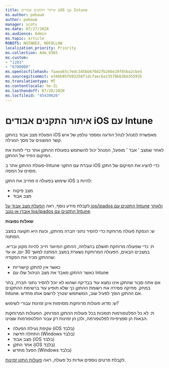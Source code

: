 ```yaml
---
title: איתור התקנים אבודים iOS עם Intune
ms.author: pebaum
author: pebaum
manager: scotv
ms.date: 07/27/2020
ms.audience: Admin
ms.topic: article
ROBOTS: NOINDEX, NOFOLLOW
localization_priority: Priority
ms.collection: Adm_O365
ms.custom:
- "1283"
- "6700008"
ms.openlocfilehash: faaea65c7edc345bb676d2fb266e20f85ba2cbe5
ms.sourcegitcommit: e34bb95fb93250f1dc7aec6a13578bb3bb355935
ms.translationtype: MT
ms.contentlocale: he-IL
ms.lasthandoff: 07/28/2020
ms.locfileid: "45439626"
---
```

# <a name="locating-lost-ios-devices-with-intune"></a>איתור התקנים אבודים iOS עם Intune

הפעלת מצב אבוד בהתקן iOS מאפשרת למנהל לנהל הודעה ומספר טלפון של איש קשר המוצגים על מסך הנעילה.

לאחר שמצב ' אבד ' מופעל, המנהל יכול להשתמש בפעולת ההתקן אתר כדי לזהות את המיקום הפיזי של ההתקן.

פעולת ההתקן אתר ב-Intune עובדת עם התקני iOS כדי להציג את המיקום של התקן מסוים על המפה.

שימוש בפעולה זו מחייב את התקן iOS להיות ב:

- מצב פיקוח
- מצב אבוד

לקבלת מידע נוסף, ראה [הפעלת מצב אבוד על ios/ipados התקנים עם Intune](https://docs.microsoft.com/intune/device-lost-mode) [ולאתר אובדן או נגנב Ios/ipados התקנים עם Intune](https://docs.microsoft.com/intune/device-locate).

**שאלות נפוצות**

ש: הנפקת פעולה מרוחקת כדי להסיר נתוני חברה מהתקן, וכעת היא תקועה במצב המתנה.

ת: כדי שפעולה מרוחקת תושלם בהצלחה, ההתקן המיועד חייב להיות מקוון ובריא. במצבים הבאים, הפעולה המרוחקת נשארת במצב המתנה למשך 30 יום, או עד שההתקן מכיר את הפקודה:

- כאשר אין להתקן קישוריות
- כאשר ההתקן מאבד את מצב הניהול שלו עם Intune

אם אתה סבור שהתקן אינו נמצא עוד בבדיקה ושהוא לא יוכל להסיר נתוני חברה, בחר במחק. מחיקה מסירה את רשומת ההתקן כך שלא תופיע עוד ברשימת ההתקנים Intune. אם ההתקן הופך לפעיל שוב, המשתמש יצטרך לרשום אותו מחדש.

ש: מדוע פעולות מרוחקות מסוימות אינן זמינות עבורי לשימוש?

ת: לא כל הפלטפורמות תומכות בכל פעולות ההתקן המרוחק. הפעולות המרוחקות הבאות הן ספציפיות לפלטפורמה, ולכן הן זמינות רק עבור הפלטפורמות שצוינו.

- עקיפת נעילת הפעלה (iOS בלבד)
- התחלה חדשה (Windows בלבד)
- מצב אבוד (iOS בלבד)
- אתר התקן (iOS בלבד)
- הפעל מחדש (Windows בלבד)

לקבלת פרטים נוספים אודות כל פעולה, ראה [פעולות התקן זמינות](https://docs.microsoft.com/intune/device-management#available-device-actions).